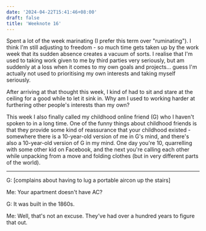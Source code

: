 ```yaml
---
date: '2024-04-22T15:41:46+08:00'
draft: false
title: 'Weeknote 16'
---
```

Spent a lot of the week marinating (I prefer this term over "ruminating"). I think I'm still adjusting to freedom - so much time gets taken up by the work week that its sudden absence creates a vacuum of sorts. I realise that I'm used to taking work given to me by third parties very seriously, but am suddenly at a loss when it comes to my own goals and projects... guess I'm actually not used to prioritising my own interests and taking myself seriously. 

After arriving at that thought this week, I kind of had to sit and stare at the ceiling for a good while to let it sink in. Why am I used to working harder at furthering other people's interests than my own? 

This week I also finally called my childhood online friend (G) who I haven't spoken to in a long time. One of the funny things about childhood friends is that they provide some kind of reassurance that your childhood existed - somewhere there is a 10-year-old version of me in G's mind, and there's also a 10-year-old version of G in my mind. One day you're 10, quarrelling with some other kid on Facebook, and the next you're calling each other while unpacking from a move and folding clothes (but in very different parts of the world).

--- 

G: [complains about having to lug a portable aircon up the stairs]

Me: Your apartment doesn't have AC? 

G: It was built in the 1860s. 

Me: Well, that's not an excuse. They've had over a hundred years to figure that out. 


